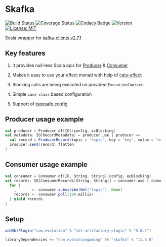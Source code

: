 # Skafka
[![Build Status](https://github.com/evolution-gaming/skafka/workflows/CI/badge.svg)](https://github.com/evolution-gaming/skafka/actions?query=workflow%3ACI)
[![Coverage Status](https://coveralls.io/repos/github/evolution-gaming/skafka/badge.svg?branch=master)](https://coveralls.io/github/evolution-gaming/skafka?branch=master)
[![Codacy Badge](https://api.codacy.com/project/badge/Grade/faac7c4d0b924320b60ce9eefc360b12)](https://www.codacy.com/app/evolution-gaming/skafka?utm_source=github.com&amp;utm_medium=referral&amp;utm_content=evolution-gaming/skafka&amp;utm_campaign=Badge_Grade)
[![Version](https://img.shields.io/badge/version-click-blue)](https://evolution.jfrog.io/artifactory/api/search/latestVersion?g=com.evolutiongaming&a=skafka_2.13&repos=public)
[![License: MIT](https://img.shields.io/badge/License-MIT-yellowgreen.svg)](https://opensource.org/licenses/MIT)

Scala wrapper for [kafka-clients v2.7.1](https://mvnrepository.com/artifact/org.apache.kafka/kafka-clients/2.7.1)

## Key features

1. It provides null-less Scala apis for [Producer](skafka/src/main/scala/com/evolutiongaming/skafka/producer/Producer.scala) & [Consumer](skafka/src/main/scala/com/evolutiongaming/skafka/consumer/Consumer.scala)

2. Makes it easy to use your effect monad with help of [cats-effect](https://typelevel.org/cats-effect/)

3. Blocking calls are being executed on provided `ExecutionContext`.

4. Simple `case class` based configuration

5. Support of [typesafe config](https://github.com/lightbend/config)    


## Producer usage example

```scala
val producer = Producer.of[IO](config, ecBlocking)
val metadata: IO[RecordMetadata] = producer.use { producer =>
  val record = ProducerRecord(topic = "topic", key = "key", value = "value") 
  producer.send(record).flatten 
}
```

## Consumer usage example

```scala
val consumer = Consumer.of[IO, String, String](config, ecBlocking)
val records: IO[ConsumerRecords[String, String]] = consumer.use { consumer => 
  for {
    _       <- consumer.subscribe(Nel("topic"), None)
    records <- consumer.poll(100.millis)
  } yield records 
}
```

## Setup

```scala
addSbtPlugin("com.evolution" % "sbt-artifactory-plugin" % "0.0.2")

libraryDependencies += "com.evolutiongaming" %% "skafka" % "11.5.0"
``` 
